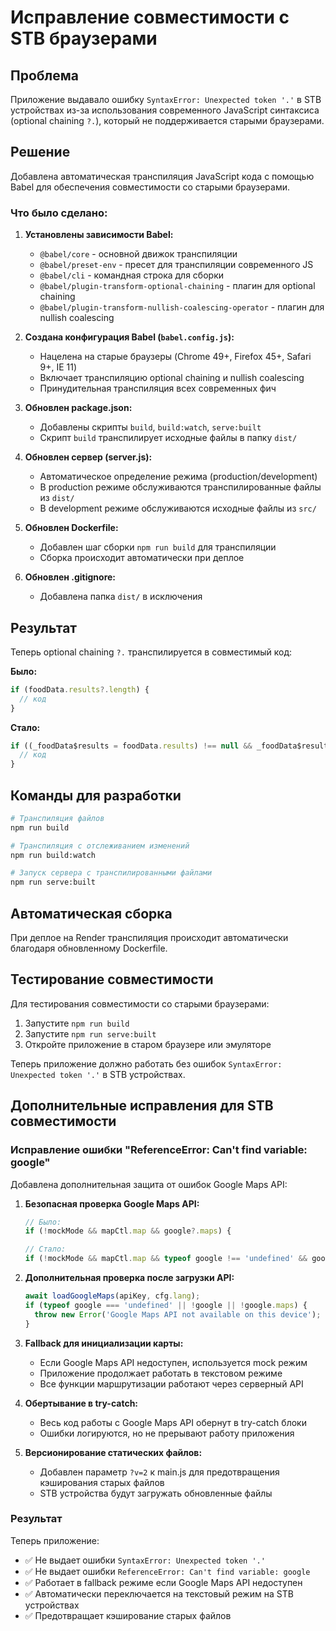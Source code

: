 # Исправление совместимости с STB браузерами

## Проблема
Приложение выдавало ошибку `SyntaxError: Unexpected token '.'` в STB устройствах из-за использования современного JavaScript синтаксиса (optional chaining `?.`), который не поддерживается старыми браузерами.

## Решение
Добавлена автоматическая транспиляция JavaScript кода с помощью Babel для обеспечения совместимости со старыми браузерами.

### Что было сделано:

1. **Установлены зависимости Babel:**
   - `@babel/core` - основной движок транспиляции
   - `@babel/preset-env` - пресет для транспиляции современного JS
   - `@babel/cli` - командная строка для сборки
   - `@babel/plugin-transform-optional-chaining` - плагин для optional chaining
   - `@babel/plugin-transform-nullish-coalescing-operator` - плагин для nullish coalescing

2. **Создана конфигурация Babel (`babel.config.js`):**
   - Нацелена на старые браузеры (Chrome 49+, Firefox 45+, Safari 9+, IE 11)
   - Включает транспиляцию optional chaining и nullish coalescing
   - Принудительная транспиляция всех современных фич

3. **Обновлен package.json:**
   - Добавлены скрипты `build`, `build:watch`, `serve:built`
   - Скрипт `build` транспилирует исходные файлы в папку `dist/`

4. **Обновлен сервер (server.js):**
   - Автоматическое определение режима (production/development)
   - В production режиме обслуживаются транспилированные файлы из `dist/`
   - В development режиме обслуживаются исходные файлы из `src/`

5. **Обновлен Dockerfile:**
   - Добавлен шаг сборки `npm run build` для транспиляции
   - Сборка происходит автоматически при деплое

6. **Обновлен .gitignore:**
   - Добавлена папка `dist/` в исключения

## Результат
Теперь optional chaining `?.` транспилируется в совместимый код:

**Было:**
```javascript
if (foodData.results?.length) {
  // код
}
```

**Стало:**
```javascript
if ((_foodData$results = foodData.results) !== null && _foodData$results !== void 0 && _foodData$results.length) {
  // код
}
```

## Команды для разработки

```bash
# Транспиляция файлов
npm run build

# Транспиляция с отслеживанием изменений
npm run build:watch

# Запуск сервера с транспилированными файлами
npm run serve:built
```

## Автоматическая сборка
При деплое на Render транспиляция происходит автоматически благодаря обновленному Dockerfile.

## Тестирование совместимости
Для тестирования совместимости со старыми браузерами:
1. Запустите `npm run build`
2. Запустите `npm run serve:built`
3. Откройте приложение в старом браузере или эмуляторе

Теперь приложение должно работать без ошибок `SyntaxError: Unexpected token '.'` в STB устройствах.

## Дополнительные исправления для STB совместимости

### Исправление ошибки "ReferenceError: Can't find variable: google"

Добавлена дополнительная защита от ошибок Google Maps API:

1. **Безопасная проверка Google Maps API:**
   ```javascript
   // Было:
   if (!mockMode && mapCtl.map && google?.maps) {
   
   // Стало:
   if (!mockMode && mapCtl.map && typeof google !== 'undefined' && google && google.maps) {
   ```

2. **Дополнительная проверка после загрузки API:**
   ```javascript
   await loadGoogleMaps(apiKey, cfg.lang);
   if (typeof google === 'undefined' || !google || !google.maps) {
     throw new Error('Google Maps API not available on this device');
   }
   ```

3. **Fallback для инициализации карты:**
   - Если Google Maps API недоступен, используется mock режим
   - Приложение продолжает работать в текстовом режиме
   - Все функции маршрутизации работают через серверный API

4. **Обертывание в try-catch:**
   - Весь код работы с Google Maps API обернут в try-catch блоки
   - Ошибки логируются, но не прерывают работу приложения

5. **Версионирование статических файлов:**
   - Добавлен параметр `?v=2` к main.js для предотвращения кэширования старых файлов
   - STB устройства будут загружать обновленные файлы

### Результат
Теперь приложение:
- ✅ Не выдает ошибки `SyntaxError: Unexpected token '.'`
- ✅ Не выдает ошибки `ReferenceError: Can't find variable: google`
- ✅ Работает в fallback режиме если Google Maps API недоступен
- ✅ Автоматически переключается на текстовый режим на STB устройствах
- ✅ Предотвращает кэширование старых файлов
